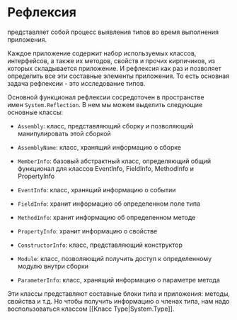 # **Рефлексия** 
представляет собой процесс выявления типов во время выполнения приложения. 

Каждое приложение содержит набор используемых классов, интерфейсов, а также их методов, свойств и прочих кирпичиков, из которых складывается приложение. И рефлексия как раз и позволяет определить все эти составные элементы приложения. То есть основная задача рефлексии - это исследование типов.

Основной функционал рефлексии сосредоточен в пространстве имен `System.Reflection`. В нем мы можем выделить следующие основные классы:

- `Assembly`: класс, представляющий сборку и позволяющий манипулировать этой сборкой
    
- `AssemblyName`: класс, хранящий информацию о сборке
    
- `MemberInfo`: базовый абстрактный класс, определяющий общий функционал для классов EventInfo, FieldInfo, MethodInfo и PropertyInfo
    
- `EventInfo`: класс, хранящий информацию о событии
    
- `FieldInfo`: хранит информацию об определенном поле типа
    
- `MethodInfo`: хранит информацию об определенном методе
    
- `PropertyInfo`: хранит информацию о свойстве
    
- `ConstructorInfo`: класс, представляющий конструктор
    
- `Module`: класс, позволяющий получить доступ к определенному модулю внутри сборки
    
- `ParameterInfo`: класс, хранящий информацию о параметре метода
    

Эти классы представляют составные блоки типа и приложения: методы, свойства и т.д. Но чтобы получить информацию о членах типа, нам надо воспользоваться классом [[Класс Type|System.Type]].